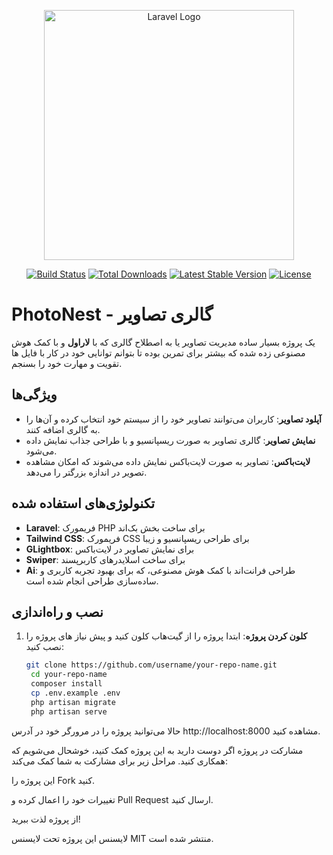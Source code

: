 <p align="center"><a href="https://laravel.com" target="_blank"><img src="https://raw.githubusercontent.com/laravel/art/master/logo-lockup/5%20SVG/2%20CMYK/1%20Full%20Color/laravel-logolockup-cmyk-red.svg" width="400" alt="Laravel Logo"></a></p>

<p align="center">
<a href="https://github.com/laravel/framework/actions"><img src="https://github.com/laravel/framework/workflows/tests/badge.svg" alt="Build Status"></a>
<a href="https://packagist.org/packages/laravel/framework"><img src="https://img.shields.io/packagist/dt/laravel/framework" alt="Total Downloads"></a>
<a href="https://packagist.org/packages/laravel/framework"><img src="https://img.shields.io/packagist/v/laravel/framework" alt="Latest Stable Version"></a>
<a href="https://packagist.org/packages/laravel/framework"><img src="https://img.shields.io/packagist/l/laravel/framework" alt="License"></a>
</p>

# PhotoNest - گالری تصاویر

یک پروژه بسیار ساده مدیریت تصاویر یا به اصطلاح گالری که با **لاراول** و با کمک هوش مصنوعی زده شده که بیشتر برای تمرین بوده تا بتوانم توانایی خود در کار با فایل ها تقویت و مهارت خود را بسنجم.


## ویژگی‌ها

- **آپلود تصاویر**: کاربران می‌توانند تصاویر خود را از سیستم خود انتخاب کرده و آن‌ها را به گالری اضافه کنند.
- **نمایش تصاویر**: گالری تصاویر به صورت ریسپانسیو و با طراحی جذاب نمایش داده می‌شود.
- **لایت‌باکس**: تصاویر به صورت لایت‌باکس نمایش داده می‌شوند که امکان مشاهده تصویر در اندازه بزرگتر را می‌دهد.

## تکنولوژی‌های استفاده شده

- **Laravel**: فریمورک PHP برای ساخت بخش بک‌اند
- **Tailwind CSS**: فریمورک CSS برای طراحی ریسپانسیو و زیبا
- **GLightbox**: برای نمایش تصاویر در لایت‌باکس
- **Swiper**: برای ساخت اسلایدرهای کاربرپسند
- **Ai**: طراحی فرانت‌اند با کمک هوش مصنوعی، که برای بهبود تجربه کاربری و ساده‌سازی طراحی انجام شده است.

## نصب و راه‌اندازی

1. **کلون کردن پروژه**:
   ابتدا پروژه را از گیت‌هاب کلون کنید و پیش نیاز های پروژه را نصب کنید:

   ```bash
   git clone https://github.com/username/your-repo-name.git
    cd your-repo-name
    composer install
    cp .env.example .env
    php artisan migrate
    php artisan serve
حالا می‌توانید پروژه را در مرورگر خود در آدرس http://localhost:8000 مشاهده کنید.


مشارکت در پروژه
اگر دوست دارید به این پروژه کمک کنید، خوشحال می‌شویم که همکاری کنید. مراحل زیر برای مشارکت به شما کمک می‌کند:

این پروژه را Fork کنید.

تغییرات خود را اعمال کرده و Pull Request ارسال کنید.

از پروژه لذت ببرید!

لایسنس
این پروژه تحت لایسنس MIT منتشر شده است.

